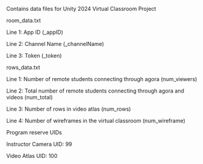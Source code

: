 Contains data files for Unity 2024 Virtual Classroom Project

room_data.txt

  Line 1: App ID (_appID)
  
  Line 2: Channel Name (_channelName)
  
  Line 3: Token (_token)
  

rows_data.txt

  Line 1:  Number of remote students connecting through agora (num_viewers)
  
  Line 2:  Total number of remote students connecting through agora and videos (num_total)
  
  Line 3:  Number of rows in video atlas (num_rows)
  
  Line 4:  Number of wireframes in the virtual classroom (num_wireframe)


Program reserve UIDs

  Instructor Camera UID: 99

  Video Atlas UID: 100
  
  
